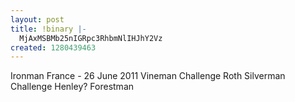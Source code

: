 ```yaml
---
layout: post
title: !binary |-
  MjAxMSBMb25nIGRpc3RhbmNlIHJhY2Vz
created: 1280439463
---
```

Ironman France - 26 June 2011
Vineman
Challenge Roth
Silverman
Challenge Henley?
Forestman
